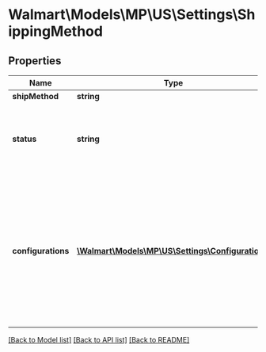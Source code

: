 # Walmart\Models\MP\US\Settings\ShippingMethod

## Properties

Name | Type | Description | Notes
------------ | ------------- | ------------- | -------------
**shipMethod** | **string** | | Attribute | Description | Data Type | | ---- | ----------------- | ------- | | VALUE | All Marketplace Sellers must offer Value shipping to Walmart.com customers for items that can't ship within expected transit times for standard shipping. | string | | STANDARD | You are required to offer standard shipping to Walmart.com customers. | string | | TWO_DAY | If approved for this option, you'll provide free 2-day shipping to customers and your items will be enabled with the TwoDay delivery tag. | string | | FREIGHT | Heavy items which takes 6,7,8,9,10 days. | string | |
**status** | **string** | Shipping Method Status, Can be ACTIVE or INACTIVE status |
**configurations** | [**\Walmart\Models\MP\US\Settings\Configuration[]**](Configuration.md) | Contains an array of Regions, an array of Address Type, Transit Time and Per shipping charge or array of Tired Shipping Charge |


[[Back to Model list]](./) [[Back to API list]](../../../../../README.md#supported-apis) [[Back to README]](../../../../../README.md)
